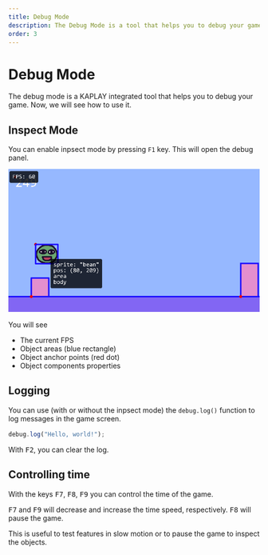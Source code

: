 ```yaml
---
title: Debug Mode
description: The Debug Mode is a tool that helps you to debug your game.
order: 3
---
```


# Debug Mode

The debug mode is a KAPLAY integrated tool that helps you to debug your game.
Now, we will see how to use it.

## Inspect Mode

You can enable inpsect mode by pressing `F1` key. This will open the debug panel.

![](assets/2024-06-03-21-42-06.png)

You will see

- The current FPS
- Object areas (blue rectangle)
- Object anchor points (red dot)
- Object components properties

## Logging

You can use (with or without the inpsect mode) the `debug.log()` function to log
messages in the game screen.

```js
debug.log("Hello, world!");
```

With <kbd class="kbd kbd-sm text-current">F2</kbd>, you can clear the log.

## Controlling time

With the keys <kbd class="kbd kbd-sm text-current">F7</kbd>, <kbd class="kbd kbd-sm text-current">F8</kbd>, <kbd class="kbd kbd-sm text-current">F9</kbd> you can control the time of the game.

<kbd class="kbd kbd-sm text-current">F7</kbd> and <kbd class="kbd kbd-sm text-current">F9</kbd> will decrease and increase the time speed, respectively.
<kbd class="kbd kbd-sm text-current">F8</kbd> will pause the game.

This is useful to test features in slow motion or to pause the game to inspect
the objects.
